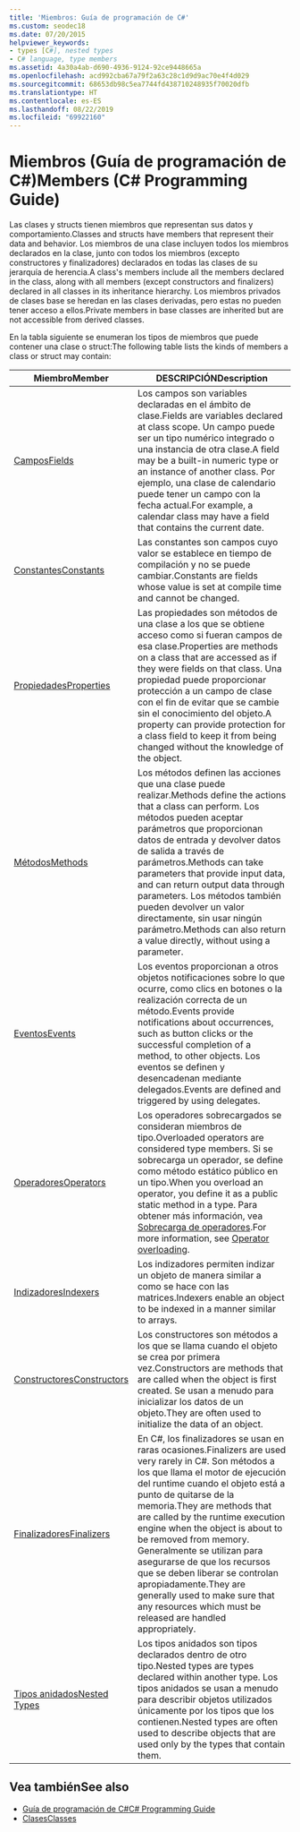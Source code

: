 ```yaml
---
title: 'Miembros: Guía de programación de C#'
ms.custom: seodec18
ms.date: 07/20/2015
helpviewer_keywords:
- types [C#], nested types
- C# language, type members
ms.assetid: 4a30a4ab-d690-4936-9124-92ce9448665a
ms.openlocfilehash: acd992cba67a79f2a63c28c1d9d9ac70e4f4d029
ms.sourcegitcommit: 68653db98c5ea7744fd438710248935f70020dfb
ms.translationtype: HT
ms.contentlocale: es-ES
ms.lasthandoff: 08/22/2019
ms.locfileid: "69922160"
---
```

# <a name="members-c-programming-guide"></a><span data-ttu-id="598a7-102">Miembros (Guía de programación de C#)</span><span class="sxs-lookup"><span data-stu-id="598a7-102">Members (C# Programming Guide)</span></span>

<span data-ttu-id="598a7-103">Las clases y structs tienen miembros que representan sus datos y comportamiento.</span><span class="sxs-lookup"><span data-stu-id="598a7-103">Classes and structs have members that represent their data and behavior.</span></span> <span data-ttu-id="598a7-104">Los miembros de una clase incluyen todos los miembros declarados en la clase, junto con todos los miembros (excepto constructores y finalizadores) declarados en todas las clases de su jerarquía de herencia.</span><span class="sxs-lookup"><span data-stu-id="598a7-104">A class's members include all the members declared in the class, along with all members (except constructors and finalizers) declared in all classes in its inheritance hierarchy.</span></span> <span data-ttu-id="598a7-105">Los miembros privados de clases base se heredan en las clases derivadas, pero estas no pueden tener acceso a ellos.</span><span class="sxs-lookup"><span data-stu-id="598a7-105">Private members in base classes are inherited but are not accessible from derived classes.</span></span>  
  
 <span data-ttu-id="598a7-106">En la tabla siguiente se enumeran los tipos de miembros que puede contener una clase o struct:</span><span class="sxs-lookup"><span data-stu-id="598a7-106">The following table lists the kinds of members a class or struct may contain:</span></span>  
  
|<span data-ttu-id="598a7-107">Miembro</span><span class="sxs-lookup"><span data-stu-id="598a7-107">Member</span></span>|<span data-ttu-id="598a7-108">DESCRIPCIÓN</span><span class="sxs-lookup"><span data-stu-id="598a7-108">Description</span></span>|  
|------------|-----------------|  
|[<span data-ttu-id="598a7-109">Campos</span><span class="sxs-lookup"><span data-stu-id="598a7-109">Fields</span></span>](./fields.md)|<span data-ttu-id="598a7-110">Los campos son variables declaradas en el ámbito de clase.</span><span class="sxs-lookup"><span data-stu-id="598a7-110">Fields are variables declared at class scope.</span></span> <span data-ttu-id="598a7-111">Un campo puede ser un tipo numérico integrado o una instancia de otra clase.</span><span class="sxs-lookup"><span data-stu-id="598a7-111">A field may be a built-in numeric type or an instance of another class.</span></span> <span data-ttu-id="598a7-112">Por ejemplo, una clase de calendario puede tener un campo con la fecha actual.</span><span class="sxs-lookup"><span data-stu-id="598a7-112">For example, a calendar class may have a field that contains the current date.</span></span>|  
|[<span data-ttu-id="598a7-113">Constantes</span><span class="sxs-lookup"><span data-stu-id="598a7-113">Constants</span></span>](./constants.md)|<span data-ttu-id="598a7-114">Las constantes son campos cuyo valor se establece en tiempo de compilación y no se puede cambiar.</span><span class="sxs-lookup"><span data-stu-id="598a7-114">Constants are fields whose value is set at compile time and cannot be changed.</span></span>|  
|[<span data-ttu-id="598a7-115">Propiedades</span><span class="sxs-lookup"><span data-stu-id="598a7-115">Properties</span></span>](./properties.md)|<span data-ttu-id="598a7-116">Las propiedades son métodos de una clase a los que se obtiene acceso como si fueran campos de esa clase.</span><span class="sxs-lookup"><span data-stu-id="598a7-116">Properties are methods on a class that are accessed as if they were fields on that class.</span></span> <span data-ttu-id="598a7-117">Una propiedad puede proporcionar protección a un campo de clase con el fin de evitar que se cambie sin el conocimiento del objeto.</span><span class="sxs-lookup"><span data-stu-id="598a7-117">A property can provide protection for a class field to keep it from being changed without the knowledge of the object.</span></span>|  
|[<span data-ttu-id="598a7-118">Métodos</span><span class="sxs-lookup"><span data-stu-id="598a7-118">Methods</span></span>](./methods.md)|<span data-ttu-id="598a7-119">Los métodos definen las acciones que una clase puede realizar.</span><span class="sxs-lookup"><span data-stu-id="598a7-119">Methods define the actions that a class can perform.</span></span> <span data-ttu-id="598a7-120">Los métodos pueden aceptar parámetros que proporcionan datos de entrada y devolver datos de salida a través de parámetros.</span><span class="sxs-lookup"><span data-stu-id="598a7-120">Methods can take parameters that provide input data, and can return output data through parameters.</span></span> <span data-ttu-id="598a7-121">Los métodos también pueden devolver un valor directamente, sin usar ningún parámetro.</span><span class="sxs-lookup"><span data-stu-id="598a7-121">Methods can also return a value directly, without using a parameter.</span></span>|  
|[<span data-ttu-id="598a7-122">Eventos</span><span class="sxs-lookup"><span data-stu-id="598a7-122">Events</span></span>](../events/index.md)|<span data-ttu-id="598a7-123">Los eventos proporcionan a otros objetos notificaciones sobre lo que ocurre, como clics en botones o la realización correcta de un método.</span><span class="sxs-lookup"><span data-stu-id="598a7-123">Events provide notifications about occurrences, such as button clicks or the successful completion of a method, to other objects.</span></span> <span data-ttu-id="598a7-124">Los eventos se definen y desencadenan mediante delegados.</span><span class="sxs-lookup"><span data-stu-id="598a7-124">Events are defined and triggered by using delegates.</span></span>|  
|[<span data-ttu-id="598a7-125">Operadores</span><span class="sxs-lookup"><span data-stu-id="598a7-125">Operators</span></span>](../../language-reference/operators/index.md)|<span data-ttu-id="598a7-126">Los operadores sobrecargados se consideran miembros de tipo.</span><span class="sxs-lookup"><span data-stu-id="598a7-126">Overloaded operators are considered type members.</span></span> <span data-ttu-id="598a7-127">Si se sobrecarga un operador, se define como método estático público en un tipo.</span><span class="sxs-lookup"><span data-stu-id="598a7-127">When you overload an operator, you define it as a public static method in a type.</span></span> <span data-ttu-id="598a7-128">Para obtener más información, vea [Sobrecarga de operadores](../../language-reference/operators/operator-overloading.md).</span><span class="sxs-lookup"><span data-stu-id="598a7-128">For more information, see [Operator overloading](../../language-reference/operators/operator-overloading.md).</span></span>|  
|[<span data-ttu-id="598a7-129">Indizadores</span><span class="sxs-lookup"><span data-stu-id="598a7-129">Indexers</span></span>](../indexers/index.md)|<span data-ttu-id="598a7-130">Los indizadores permiten indizar un objeto de manera similar a como se hace con las matrices.</span><span class="sxs-lookup"><span data-stu-id="598a7-130">Indexers enable an object to be indexed in a manner similar to arrays.</span></span>|  
|[<span data-ttu-id="598a7-131">Constructores</span><span class="sxs-lookup"><span data-stu-id="598a7-131">Constructors</span></span>](./constructors.md)|<span data-ttu-id="598a7-132">Los constructores son métodos a los que se llama cuando el objeto se crea por primera vez.</span><span class="sxs-lookup"><span data-stu-id="598a7-132">Constructors are methods that are called when the object is first created.</span></span> <span data-ttu-id="598a7-133">Se usan a menudo para inicializar los datos de un objeto.</span><span class="sxs-lookup"><span data-stu-id="598a7-133">They are often used to initialize the data of an object.</span></span>|  
|[<span data-ttu-id="598a7-134">Finalizadores</span><span class="sxs-lookup"><span data-stu-id="598a7-134">Finalizers</span></span>](./destructors.md)|<span data-ttu-id="598a7-135">En C#, los finalizadores se usan en raras ocasiones.</span><span class="sxs-lookup"><span data-stu-id="598a7-135">Finalizers are used very rarely in C#.</span></span> <span data-ttu-id="598a7-136">Son métodos a los que llama el motor de ejecución del runtime cuando el objeto está a punto de quitarse de la memoria.</span><span class="sxs-lookup"><span data-stu-id="598a7-136">They are methods that are called by the runtime execution engine when the object is about to be removed from memory.</span></span> <span data-ttu-id="598a7-137">Generalmente se utilizan para asegurarse de que los recursos que se deben liberar se controlan apropiadamente.</span><span class="sxs-lookup"><span data-stu-id="598a7-137">They are generally used to make sure that any resources which must be released are handled appropriately.</span></span>|  
|[<span data-ttu-id="598a7-138">Tipos anidados</span><span class="sxs-lookup"><span data-stu-id="598a7-138">Nested Types</span></span>](./nested-types.md)|<span data-ttu-id="598a7-139">Los tipos anidados son tipos declarados dentro de otro tipo.</span><span class="sxs-lookup"><span data-stu-id="598a7-139">Nested types are types declared within another type.</span></span> <span data-ttu-id="598a7-140">Los tipos anidados se usan a menudo para describir objetos utilizados únicamente por los tipos que los contienen.</span><span class="sxs-lookup"><span data-stu-id="598a7-140">Nested types are often used to describe objects that are used only by the types that contain them.</span></span>|  
  
## <a name="see-also"></a><span data-ttu-id="598a7-141">Vea también</span><span class="sxs-lookup"><span data-stu-id="598a7-141">See also</span></span>

- [<span data-ttu-id="598a7-142">Guía de programación de C#</span><span class="sxs-lookup"><span data-stu-id="598a7-142">C# Programming Guide</span></span>](../index.md)
- [<span data-ttu-id="598a7-143">Clases</span><span class="sxs-lookup"><span data-stu-id="598a7-143">Classes</span></span>](./classes.md)
